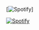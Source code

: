 


[![Spotify](/spotify?background_color=0d1117&border_color=ffffff)]

[![Spotify](spotify-git-main-johnpapakostas.vercel.app?background_color=0d1117&border_color=ffffff)](https://open.spotify.com/user/fbgfwizb8f1gnohw28ppde14m)
